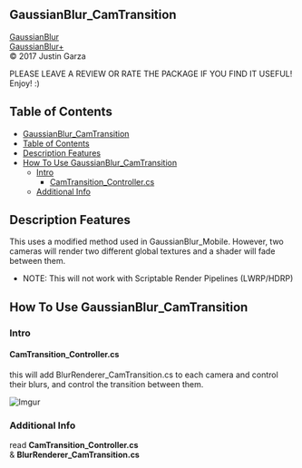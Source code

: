 GaussianBlur_CamTransition
-------------------------------------
[GaussianBlur](http://u3d.as/yJk)  
[GaussianBlur+](http://u3d.as/1wQD)  
© 2017 Justin Garza

PLEASE LEAVE A REVIEW OR RATE THE PACKAGE IF YOU FIND IT USEFUL!
Enjoy! :)

## Table of Contents

<!-- vscode-markdown-toc -->
- [GaussianBlur_CamTransition](#gaussianblurcamtransition)
- [Table of Contents](#table-of-contents)
- [Description Features](#description-features)
- [How To Use GaussianBlur_CamTransition](#how-to-use-gaussianblurcamtransition)
  - [Intro](#intro)
    - [CamTransition_Controller.cs](#camtransitioncontrollercs)
  - [Additional Info](#additional-info)

<!-- vscode-markdown-toc-config
	numbering=false
	autoSave=true
	/vscode-markdown-toc-config -->
<!-- /vscode-markdown-toc --> 


## Description Features

This uses a modified method used in GaussianBlur_Mobile.
However, two cameras will render two different global textures and a shader will fade between them.

* NOTE: This will not work with Scriptable Render Pipelines (LWRP/HDRP)

## How To Use GaussianBlur_CamTransition

### Intro


#### CamTransition_Controller.cs
this will add BlurRenderer_CamTransition.cs to each camera and control their blurs, and control the transition between them.

![Imgur](https://i.imgur.com/jDsD1SG.png)


### Additional Info
read **CamTransition_Controller.cs**   
& **BlurRenderer_CamTransition.cs**




